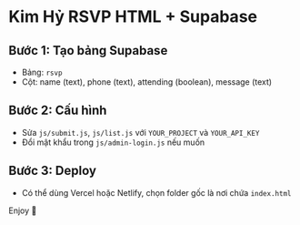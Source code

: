 # Kim Hỷ RSVP HTML + Supabase

## Bước 1: Tạo bảng Supabase
- Bảng: `rsvp`
- Cột: name (text), phone (text), attending (boolean), message (text)

## Bước 2: Cấu hình
- Sửa `js/submit.js`, `js/list.js` với `YOUR_PROJECT` và `YOUR_API_KEY`
- Đổi mật khẩu trong `js/admin-login.js` nếu muốn

## Bước 3: Deploy
- Có thể dùng Vercel hoặc Netlify, chọn folder gốc là nơi chứa `index.html`

Enjoy 🎉
